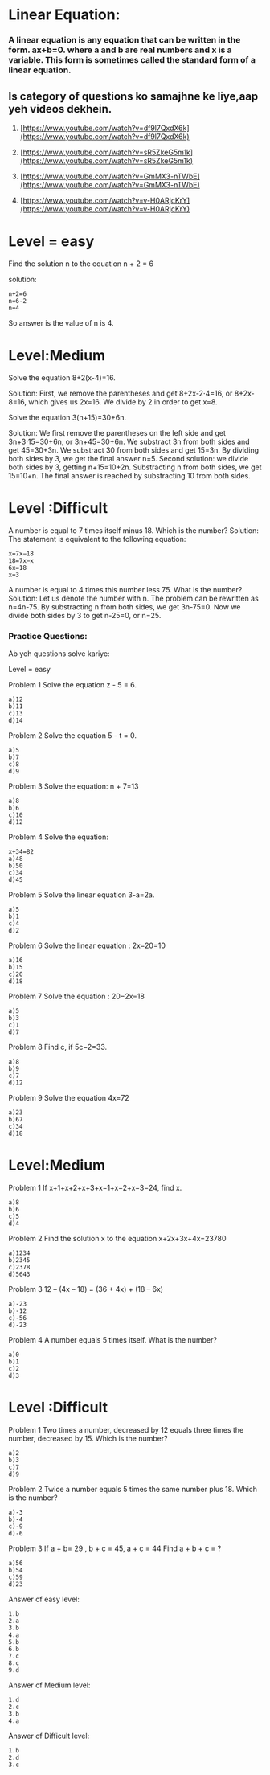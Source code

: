 # Linear Equation:

### A linear equation is any equation that can be written in the form. ax+b=0. where a and b are real numbers and x is a variable. This form is sometimes called the standard form of a linear equation.

## Is category of questions ko samajhne ke liye,aap yeh videos dekhein.
  
1. [https://www.youtube.com/watch?v=df9l7QxdX6k](https://www.youtube.com/watch?v=df9l7QxdX6k)

2. [https://www.youtube.com/watch?v=sR5ZkeG5m1k](https://www.youtube.com/watch?v=sR5ZkeG5m1k)

3. [https://www.youtube.com/watch?v=GmMX3-nTWbE](https://www.youtube.com/watch?v=GmMX3-nTWbE)

4. [https://www.youtube.com/watch?v=v-H0ARjcKrY](https://www.youtube.com/watch?v=v-H0ARjcKrY)


# Level = easy
Find the solution n to the equation n + 2 = 6
 
solution:

    n+2=6
    n=6-2
    n=4
So answer is the value of n is 4.

# Level:Medium
Solve the equation 8+2(x-4)=16.
 
Solution:
First, we remove the parentheses and get 8+2x-2⋅4=16, or 8+2x-8=16, which gives us 2x=16. We divide by 2 in order to get x=8.
 
Solve the equation 3(n+15)=30+6n.
 
Solution:
We first remove the parentheses on the left side and get 3n+3⋅15=30+6n, or 3n+45=30+6n. We substract 3n from both sides and get 45=30+3n. We substract 30 from both sides and get 15=3n. By dividing both sides by 3, we get the final answer n=5. 
Second solution: we divide both sides by 3, getting n+15=10+2n. Substracting n from both sides, we get 15=10+n. The final answer is reached by substracting 10 from both sides.

# Level :Difficult
A number is equal to 7 times itself minus 18. Which is the number?
Solution:
The statement is equivalent to the following equation:

    x=7x−18
    18=7x−x
    6x=18
    x=3
 
A number is equal to 4 times this number less 75. What is the number?
Solution:
Let us denote the number with n. The problem can be rewritten as n=4n-75. By substracting n from both sides, we get 3n-75=0. Now we divide both sides by 3 to get n-25=0, or n=25.


### Practice Questions:

Ab yeh questions solve kariye:

Level = easy

Problem 1
Solve the equation z - 5 = 6.

    a)12
    b)11
    c)13
    d)14
 

Problem 2
Solve the equation 5 - t = 0.

    a)5
    b)7
    c)8
    d)9
 
 
Problem 3
Solve the equation: n + 7=13

    a)8
    b)6
    c)10
    d)12
 
 
Problem 4
Solve the equation:

    x+34=82
    a)48
    b)50
    c)34
    d)45
 
 
 
Problem 5
Solve the linear equation 3-a=2a.

    a)5
    b)1
    c)4
    d)2
 
 
 
Problem 6
Solve the linear equation :
2x−20=10

    a)16
    b)15
    c)20
    d)18
 
 
Problem 7
Solve the equation :
20−2x=18

    a)5
    b)3
    c)1
    d)7
 
Problem 8
Find c, if 
5c−2=33.

    a)8
    b)9
    c)7
    d)12
 
 
Problem 9
Solve the equation 
4x=72

    a)23
    b)67
    c)34
    d)18
 
# Level:Medium

Problem 1
If x+1+x+2+x+3+x−1+x−2+x−3=24, find x.

    a)8
    b)6
    c)5
    d)4

Problem 2
Find the solution x to the equation
x+2x+3x+4x=23780

    a)1234
    b)2345
    c)2378
    d)5643
 
Problem 3
12 – (4х – 18) = (36 + 4х) + (18 – 6х)

    a)-23
    b)-12
    c)-56
    d)-23

 
 
Problem 4
A number equals 5 times itself. What is the number?

    a)0
    b)1
    c)2
    d)3
 
 
# Level :Difficult
 
Problem 1
Two times a number, decreased by 12 equals three times the number, decreased by 15. Which is the number?

    a)2
    b)3
    c)7
    d)9
 
 
Problem 2
Twice a number equals 5 times the same number plus 18. Which is the number?

    a)-3
    b)-4
    c)-9
    d)-6
 
Problem 3
If a + b= 29 , b + c = 45, a + c = 44
Find a + b + c = ?

    a)56
    b)54
    c)59
    d)23

Answer of easy level: 

    1.b
    2.a
    3.b
    4.a
    5.b
    6.b
    7.c
    8.c
    9.d
 
Answer of Medium level:

    1.d
    2.c
    3.b
    4.a


Answer of Difficult level:

    1.b
    2.d
    3.c 

